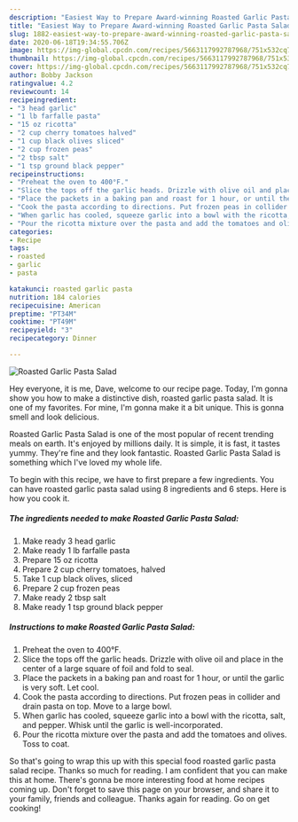 ```yaml
---
description: "Easiest Way to Prepare Award-winning Roasted Garlic Pasta Salad"
title: "Easiest Way to Prepare Award-winning Roasted Garlic Pasta Salad"
slug: 1882-easiest-way-to-prepare-award-winning-roasted-garlic-pasta-salad
date: 2020-06-18T19:34:55.706Z
image: https://img-global.cpcdn.com/recipes/5663117992787968/751x532cq70/roasted-garlic-pasta-salad-recipe-main-photo.jpg
thumbnail: https://img-global.cpcdn.com/recipes/5663117992787968/751x532cq70/roasted-garlic-pasta-salad-recipe-main-photo.jpg
cover: https://img-global.cpcdn.com/recipes/5663117992787968/751x532cq70/roasted-garlic-pasta-salad-recipe-main-photo.jpg
author: Bobby Jackson
ratingvalue: 4.2
reviewcount: 14
recipeingredient:
- "3 head garlic"
- "1 lb farfalle pasta"
- "15 oz ricotta"
- "2 cup cherry tomatoes halved"
- "1 cup black olives sliced"
- "2 cup frozen peas"
- "2 tbsp salt"
- "1 tsp ground black pepper"
recipeinstructions:
- "Preheat the oven to 400°F."
- "Slice the tops off the garlic heads. Drizzle with olive oil and place in the center of a large square of foil and fold to seal."
- "Place the packets in a baking pan and roast for 1 hour, or until the garlic is very soft. Let cool."
- "Cook the pasta according to directions. Put frozen peas in collider and drain pasta on top. Move to a large bowl."
- "When garlic has cooled, squeeze garlic into a bowl with the ricotta, salt, and pepper. Whisk until the garlic is well-incorporated."
- "Pour the ricotta mixture over the pasta and add the tomatoes and olives. Toss to coat."
categories:
- Recipe
tags:
- roasted
- garlic
- pasta

katakunci: roasted garlic pasta 
nutrition: 184 calories
recipecuisine: American
preptime: "PT34M"
cooktime: "PT49M"
recipeyield: "3"
recipecategory: Dinner

---
```



![Roasted Garlic Pasta Salad](https://img-global.cpcdn.com/recipes/5663117992787968/751x532cq70/roasted-garlic-pasta-salad-recipe-main-photo.jpg)

Hey everyone, it is me, Dave, welcome to our recipe page. Today, I'm gonna show you how to make a distinctive dish, roasted garlic pasta salad. It is one of my favorites. For mine, I'm gonna make it a bit unique. This is gonna smell and look delicious.



Roasted Garlic Pasta Salad is one of the most popular of recent trending meals on earth. It's enjoyed by millions daily. It is simple, it is fast, it tastes yummy. They're fine and they look fantastic. Roasted Garlic Pasta Salad is something which I've loved my whole life.


To begin with this recipe, we have to first prepare a few ingredients. You can have roasted garlic pasta salad using 8 ingredients and 6 steps. Here is how you cook it.

<!--inarticleads1-->

##### The ingredients needed to make Roasted Garlic Pasta Salad:

1. Make ready 3 head garlic
1. Make ready 1 lb farfalle pasta
1. Prepare 15 oz ricotta
1. Prepare 2 cup cherry tomatoes, halved
1. Take 1 cup black olives, sliced
1. Prepare 2 cup frozen peas
1. Make ready 2 tbsp salt
1. Make ready 1 tsp ground black pepper




<!--inarticleads2-->

##### Instructions to make Roasted Garlic Pasta Salad:

1. Preheat the oven to 400°F.
1. Slice the tops off the garlic heads. Drizzle with olive oil and place in the center of a large square of foil and fold to seal.
1. Place the packets in a baking pan and roast for 1 hour, or until the garlic is very soft. Let cool.
1. Cook the pasta according to directions. Put frozen peas in collider and drain pasta on top. Move to a large bowl.
1. When garlic has cooled, squeeze garlic into a bowl with the ricotta, salt, and pepper. Whisk until the garlic is well-incorporated.
1. Pour the ricotta mixture over the pasta and add the tomatoes and olives. Toss to coat.




So that's going to wrap this up with this special food roasted garlic pasta salad recipe. Thanks so much for reading. I am confident that you can make this at home. There's gonna be more interesting food at home recipes coming up. Don't forget to save this page on your browser, and share it to your family, friends and colleague. Thanks again for reading. Go on get cooking!

